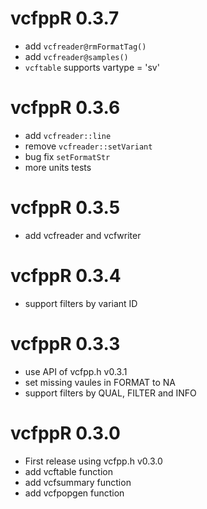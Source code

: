 # vcfppR 0.3.7

* add `vcfreader@rmFormatTag()`
* add `vcfreader@samples()`
* `vcftable` supports vartype = 'sv'

# vcfppR 0.3.6

* add `vcfreader::line`
* remove `vcfreader::setVariant`
* bug fix `setFormatStr`
* more units tests

# vcfppR 0.3.5

* add vcfreader and vcfwriter

# vcfppR 0.3.4

* support filters by variant ID

# vcfppR 0.3.3

* use API of vcfpp.h v0.3.1
* set missing vaules in FORMAT to NA
* support filters by QUAL, FILTER and INFO

# vcfppR 0.3.0

* First release using vcfpp.h v0.3.0
* add vcftable function
* add vcfsummary function
* add vcfpopgen function
